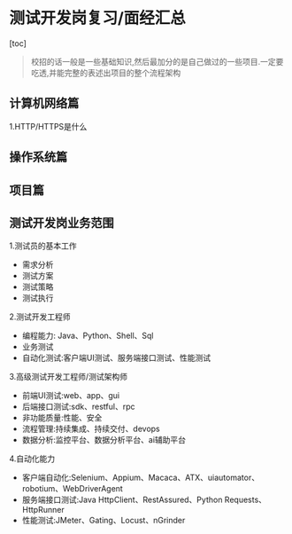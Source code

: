 # 测试开发岗复习/面经汇总

[toc]

> 校招的话一般是一些基础知识,然后最加分的是自己做过的一些项目.一定要吃透,并能完整的表述出项目的整个流程架构

## 计算机网络篇
1.HTTP/HTTPS是什么
## 操作系统篇

## 项目篇
### 

## 测试开发岗业务范围
1.测试员的基本工作
- 需求分析
- 测试方案
- 测试策略
- 测试执行

2.测试开发工程师
- 编程能力: Java、Python、Shell、Sql
- 业务测试
- 自动化测试:客户端UI测试、服务端接口测试、性能测试

3.高级测试开发工程师/测试架构师
- 前端UI测试:web、app、gui
- 后端接口测试:sdk、restful、rpc
- 非功能质量:性能、安全
- 流程管理:持续集成、持续交付、devops
- 数据分析:监控平台、数据分析平台、ai辅助平台

4.自动化能力
- 客户端自动化:Selenium、Appium、Macaca、ATX、uiautomator、robotium、WebDriverAgent
- 服务端接口测试:Java HttpClient、RestAssured、Python Requests、HttpRunner
- 性能测试:JMeter、Gating、Locust、nGrinder

